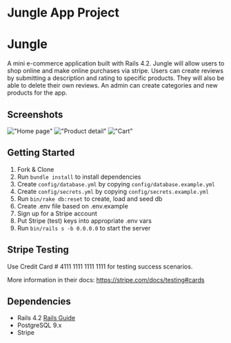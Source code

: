 
Jungle App Project
=====================

# Jungle

A mini e-commerce application built with Rails 4.2. Jungle will allow users to shop online and make online purchases via stripe. Users can create reviews by submitting a description and rating to specific products. They will also be able to delete their own reviews. An admin can create categories and new products for the app.

## Screenshots

!["Home page"]()
!["Product detail"]()
!["Cart"]()


## Getting Started

1. Fork & Clone
2. Run `bundle install` to install dependencies
3. Create `config/database.yml` by copying `config/database.example.yml`
4. Create `config/secrets.yml` by copying `config/secrets.example.yml`
5. Run `bin/rake db:reset` to create, load and seed db
6. Create .env file based on .env.example
7. Sign up for a Stripe account
8. Put Stripe (test) keys into appropriate .env vars
9. Run `bin/rails s -b 0.0.0.0` to start the server

## Stripe Testing

Use Credit Card # 4111 1111 1111 1111 for testing success scenarios.

More information in their docs: <https://stripe.com/docs/testing#cards>

## Dependencies

* Rails 4.2 [Rails Guide](http://guides.rubyonrails.org/v4.2/)
* PostgreSQL 9.x
* Stripe